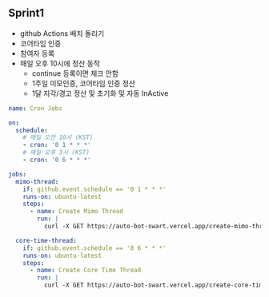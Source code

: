 ## Sprint1

- github Actions 배치 돌리기
- 코어타임 인증
- 참여자 등록
- 매일 오후 10시에 정산 동작
  - continue 등록이면 체크 안함
  - 1주일 미모인증, 코어타임 인증 정산
  - 1달 지각/경고 정산 및 초기화 및 자동 InActive

```yml
name: Cron Jobs

on:
  schedule:
    # 매일 오전 10시 (KST)
    - cron: '0 1 * * *'
    # 매일 오후 3시 (KST)
    - cron: '0 6 * * *'

jobs:
  mimo-thread:
    if: github.event.schedule == '0 1 * * *'
    runs-on: ubuntu-latest
    steps:
      - name: Create Mimo Thread
        run: |
          curl -X GET https://auto-bot-swart.vercel.app/create-mimo-thread

  core-time-thread:
    if: github.event.schedule == '0 6 * * *'
    runs-on: ubuntu-latest
    steps:
      - name: Create Core Time Thread
        run: |
          curl -X GET https://auto-bot-swart.vercel.app/create-core-time-thread
```
